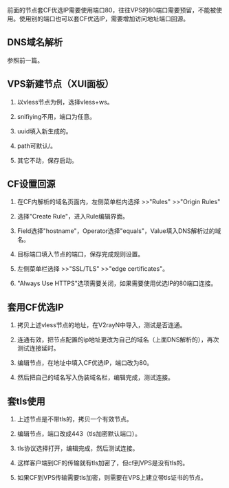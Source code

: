 前面的节点套CF优选IP需要使用端口80，往往VPS的80端口需要预留，不能被使用。使用别的端口也可以套CF优选IP，需要增加访问地址端口回源。

## DNS域名解析

参照前一篇。

## VPS新建节点（XUI面板）

1. 以vless节点为例，选择vless+ws。
  
2. snifiying不用，端口为任意。
  
3. uuid填入新生成的。
  
4. path可默认/。
  
5. 其它不动，保存启动。
  

## CF设置回源

1. 在CF内解析的域名页面内，左侧菜单栏内选择 >>"Rules" >>"Origin Rules"
  
2. 选择"Create Rule"，进入Rule编辑界面。
  
3. Field选择"hostname"，Operator选择"equals"，Value填入DNS解析过的域名。
  
4. 目标端口填入节点的端口，保存完成规则设置。
  
5. 左侧菜单栏选择 >>"SSL/TLS" >>"edge certificates"。
  
6. "Always Use HTTPS"选项需要关闭，如果需要使用优选IP的80端口连接。
  

## 套用CF优选IP

1. 拷贝上述vless节点的地址，在V2rayN中导入，测试是否连通。
  
2. 连通有效，把节点配置的ip地址更改为自己的域名（上面DNS解析的），再次测试连接延时。
  
3. 编辑节点，在地址中填入CF优选IP，端口改为80。
  
4. 然后把自己的域名写入伪装域名栏，编辑完成，测试连接。
  

## 套tls使用

1. 上述节点是不带tls的，拷贝一个有效节点。
  
2. 编辑节点，端口改成443（tls加密默认端口）。
  
3. tls协议选择打开，编辑完成，然后测试连接。
  
4. 这样客户端到CF的传输就有tls加密了，但cf到VPS是没有tls的。
  
5. 如果CF到VPS传输需要tls加密，则需要在VPS上建立带tls证书的节点。